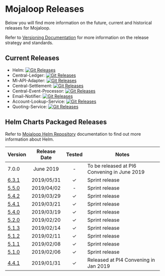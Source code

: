 # Mojaloop Releases

Below you will find more information on the future, current and historical releases for Mojaloop.

Refer to [Versioning Documentation](../contributors-guide/standards/versioning.md) for more information on the release strategy and standards.

## Current Releases
* Helm: [![Git Releases](https://img.shields.io/github/release/mojaloop/helm.svg?style=flat)](https://github.com/mojaloop/helm/releases)
* Central-Ledger: [![Git Releases](https://img.shields.io/github/release/mojaloop/central-ledger.svg?style=flat)](https://github.com/mojaloop/central-ledger/releases)
* Ml-API-Adapter: [![Git Releases](https://img.shields.io/github/release/mojaloop/ml-api-adapter.svg?style=flat)](https://github.com/mojaloop/ml-api-adapter/releases)
* Central-Settlement: [![Git Releases](https://img.shields.io/github/release/mojaloop/central-settlement.svg?style=flat)](https://github.com/mojaloop/central-settlement/releases)
* Central-Event-Processor: [![Git Releases](https://img.shields.io/github/release/mojaloop/central-event-processor.svg?style=flat)](https://github.com/mojaloop/central-event-processor/releases)
* Email-Notifier: [![Git Releases](https://img.shields.io/github/release/mojaloop/email-notifier.svg?style=flat)](https://github.com/mojaloop/email-notifier/releases)
* Account-Lookup-Service: [![Git Releases](https://img.shields.io/github/release/mojaloop/account-lookup-service.svg?style=flat)](https://github.com/mojaloop/account-lookup-service/releases)
* Quoting-Service: [![Git Releases](https://img.shields.io/github/release/mojaloop/quoting-service.svg?style=flat)](https://github.com/mojaloop/quoting-service/releases)


## Helm Charts Packaged Releases

Refer to [Mojaloop Helm Repository](../repositories/helm.md) documentation to find out more information about Helm.

| Version | Release Date | Tested | Notes |
| --- | :---: | :---: | --- |
| 7.0.0 | June 2019 | - | To be released at PI6 Convening in June 2019 |
| [6.3.1](https://github.com/mojaloop/helm/releases/tag/v6.3.1) | 2019/05/31 | &check; | Sprint release |
| [5.5.0](https://github.com/mojaloop/helm/releases/tag/v5.5.0) | 2019/04/02 | - | Sprint release |
| [5.4.2](https://github.com/mojaloop/helm/releases/tag/v5.4.2) | 2019/03/29 | &check; | Sprint release |
| [5.4.1](https://github.com/mojaloop/helm/releases/tag/v5.4.1) | 2019/03/21 | &check; | Sprint release |
| [5.4.0](https://github.com/mojaloop/helm/releases/tag/v5.4.0) | 2019/03/19 | &check; | Sprint release |
| [5.2.0](https://github.com/mojaloop/helm/releases/tag/v5.2.0) | 2019/02/20 | &check; | Sprint release |
| [5.1.3](https://github.com/mojaloop/helm/releases/tag/v5.1.3) | 2019/02/14 | &check; | Sprint release |
| [5.1.2](https://github.com/mojaloop/helm/releases/tag/v5.1.2) | 2019/02/11 | &check; | Sprint release |
| [5.1.1](https://github.com/mojaloop/helm/releases/tag/v5.1.1) | 2019/02/08 | &check; | Sprint release |
| [5.1.0](https://github.com/mojaloop/helm/releases/tag/v5.1.0) | 2019/02/06 | &check; | Sprint release |
| [4.4.1](https://github.com/mojaloop/helm/releases/tag/v4.4.1) | 2019/01/31 | &check; | Released at PI4 Convening in Jan 2019 |
